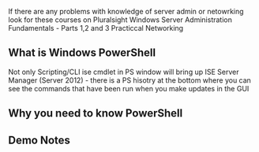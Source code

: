 If there are any problems with knowledge of server admin or netowrking look for these courses on Pluralsight
    Windows Server Administration Fundamentals - Parts 1,2 and 3
    Practiccal Networking

## What is Windows PowerShell
Not only Scripting/CLI
ise cmdlet in PS window will bring up ISE
Server Manager (Server 2012) - there is a PS hisotry at the bottom where you can see the commands that have been run when you make updates in the GUI

## Why you need to know PowerShell

## Demo Notes